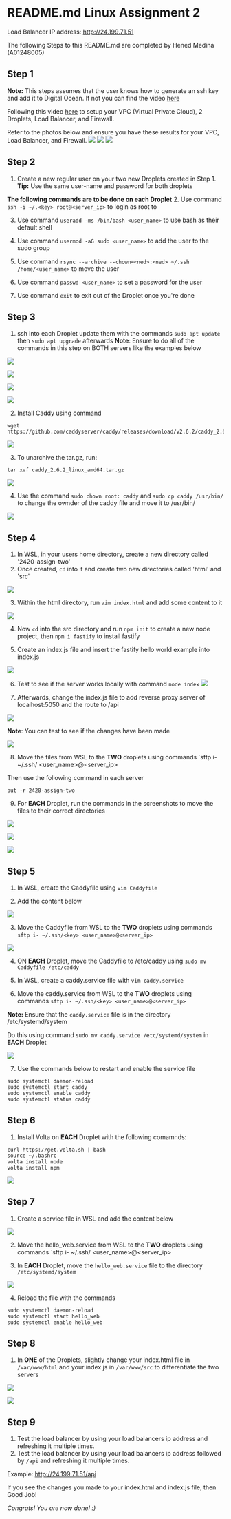 README.md
Linux Assignment 2
===============

Load Balancer IP address: http://24.199.71.51

The following Steps to this README.md are completed by Hened Medina (A01248005)


Step 1
-------
**Note:** This steps assumes that the user knows how to generate an ssh key and add it to Digital Ocean. If not you can find the video [here](https://vimeo.com/758870226/f75da348fc?embedded=true&source=video_title&owner=17609105) 

Following this video [here](https://vimeo.com/775412708/4a219b37e7) to setup your VPC (Virtual Private Cloud), 2 Droplets, Load Balancer, and Firewall.

Refer to the photos below and ensure you have these results for your VPC, Load Balancer, and Firewall. 
![](images/vps.JPG)
![](images/loadbalancer.JPG)
![](images/fw.JPG)


Step 2
-------
1. Create a new regular user on your two new Droplets created in Step 1. 
**Tip:** Use the same user-name and password for both droplets

**The following commands are to be done on each Droplet**
2. Use command `ssh -i ~/.<key> root@<server_ip>` to login as root to  

3. Use command `useradd -ms /bin/bash <user_name>` to use bash as their default shell

4. Use command `usermod -aG sudo <user_name>` to add the user to the sudo group

5. Use command `rsync --archive --chown=<ned>:<ned> ~/.ssh /home/<user_name>` to move the user

6. Use command `passwd <user_name>` to set a password for the user

7. Use command `exit` to exit out of the Droplet once you're done


Step 3
-------
1. ssh into each Droplet update them with the commands `sudo apt update` then `sudo apt upgrade` afterwards
**Note**: Ensure to do all of the commands in this step on BOTH servers like the examples below

![](images/update.JPG)

![](images/upgrade.JPG)

![](images/update02.JPG)

![](images/upgrade02.JPG)

2. Install Caddy using command 
```
wget https://github.com/caddyserver/caddy/releases/download/v2.6.2/caddy_2.6.2_linux_amd64.tar.gz
```
![](images/installcaddy.JPG)

3. To unarchive the tar.gz, run:
```
tar xvf caddy_2.6.2_linux_amd64.tar.gz
```
![](images/unarchivecaddy.JPG)

4. Use the command `sudo chown root: caddy` and `sudo cp caddy /usr/bin/` to change the ownder of the caddy file and move it to /usr/bin/

![](images/lastcaddy.JPG)


Step 4
-------
1. In WSL, in your users home directory, create a new directory called '2420-assign-two'
2. Once created, `cd` into it and create two new directories called 'html' and 'src'

![](images/directory.JPG)

3. Within the html directory, run `vim index.html` and add some content to it

![](images/html.JPG)

4. Now `cd` into the src directory and run `npm init` to create a new node project, then `npm i fastify` to install fastify

5. Create an index.js file and insert the fastify hello world example into index.js

![](images/indexjs.JPG)

6. Test to see if the server works locally with command `node index`
![](images/nodeindex.JPG)

7. Afterwards, change the index.js file to add reverse proxy server of localhost:5050 and the route to /api

![](images/newindex.png)

**Note**: You can test to see if the changes have been made

![](images/5050.JPG)

8. Move the files from WSL to the **TWO** droplets using commands `sftp i- ~/.ssh/<key> <user_name>@<server_ip>

Then use the following command in each server
```
put -r 2420-assign-two
```

9. For **EACH** Droplet, run the commands in the screenshots to move the files to their correct directories

![](images/mvhtml.JPG)

![](images/mvsrc/JPG)

![](images/dirresult.JPG)


Step 5
-------
1. In WSL, create the Caddyfile using `vim Caddyfile`

3. Add the content below

![](images/caddy.JPG)

3. Move the Caddyfile from WSL to the **TWO** droplets using commands `sftp i- ~/.ssh/<key> <user_name>@<server_ip>`


![](images/putcaddy.JPG)

4. ON **EACH** Droplet, move the Caddyfile to /etc/caddy using `sudo mv Caddyfile /etc/caddy`

5. In WSL, create a caddy.service file with `vim caddy.service`

6. Move the caddy.service from WSL to the **TWO** droplets using commands `sftp i- ~/.ssh/<key> <user_name>@<server_ip>`


**Note:** Ensure that the `caddy.service` file is in the directory /etc/systemd/system

Do this using command `sudo mv caddy.service /etc/systemd/system` in **EACH** Droplet

![](images/caddyservice.JPG)

7. Use the commands below to restart and enable the service file
```
sudo systemctl daemon-reload
sudo systemctl start caddy
sudo systemctl enable caddy
sudo systemctl status caddy
```

Step 6
-------
1. Install Volta on **EACH** Droplet with the following comamnds:
```
curl https://get.volta.sh | bash
source ~/.bashrc
volta install node 
volta install npm
```
![](images/volta.JPG)


Step 7
-------
1. Create a service file in WSL and add the content below

![](images/webservice.JPG)

2. Move the hello_web.service from WSL to the **TWO** droplets using commands `sftp i- ~/.ssh/<key> <user_name>@<server_ip>

3. In **EACH** Droplet, move the `hello_web.service` file to the directory `/etc/systemd/system`

![](images/hellowebmoved.JPG)

4. Reload the file with the commands

```
sudo systemctl daemon-reload
sudo systemctl start hello_web
sudo systemctl enable hello_web
```

Step 8
-------
1. In **ONE** of the Droplets, slightly change your index.html file in `/var/www/html` and your index.js in `/var/www/src` to differentiate the two servers

![](images/htmlchanges.JPG)

![](images/srcchanges.JPG)

Step 9
------
1. Test the load balancer by using your load balancers ip address and refreshing it multiple times. 
2. Test the load balancer by using your load balancers ip address followed by `/api` and refreshing it multiple times.

Example: http://24.199.71.51/api

If you see the changes you made to your index.html and index.js file, then Good Job!

*Congrats! You are now done! :)*




